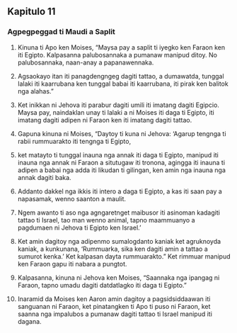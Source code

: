 Kapitulo 11
-----------

### Agpegpeggad ti Maudi a Saplit

1. Kinuna ti Apo ken Moises, “Maysa pay a saplit ti iyegko ken Faraon ken iti Egipto. Kalpasanna palubosannaka a pumanaw manipud ditoy. No palubosannaka, naan-anay a papanawennaka.
2. Agsaokayo itan iti panagdengngeg dagiti tattao, a dumawatda, tunggal lalaki iti kaarrubana ken tunggal babai iti kaarrubana, iti pirak ken balitok nga alahas.”
3. Ket inikkan ni Jehova iti parabur dagiti umili iti imatang dagiti Egipcio. Maysa pay, naindaklan unay ti lalaki a ni Moises iti daga ti Egipto, iti imatang dagiti adipen ni Faraon ken iti imatang dagiti tattao.

4. Gapuna kinuna ni Moises, “Daytoy ti kuna ni Jehova: ‘Agarup tengnga ti rabii rummuarakto iti tengnga ti Egipto,
5. ket matayto ti tunggal inauna nga annak iti daga ti Egipto, manipud iti inauna nga annak ni Faraon a situtugaw iti tronona, agingga iti inauna ti adipen a babai nga adda iti likudan ti gilingan, ken amin nga inauna nga annak dagiti baka.
6. Addanto dakkel nga ikkis iti intero a daga ti Egipto, a kas iti saan pay a napasamak, wenno saanton a maulit.
7. Ngem awanto ti aso nga agngaretnget maibusor iti asinoman kadagiti tattao ti Israel, tao man wenno animal, tapno maammuanyo a pagdumaen ni Jehova ti Egipto ken Israel.’
8. Ket amin dagitoy nga adipenmo sumalogdanto kaniak ket agruknoyda kaniak, a kunkunana, ‘Rummuarka, sika ken dagiti amin a tattao a sumurot kenka.’ Ket kalpasan dayta rummuarakto.” Ket rimmuar manipud ken Faraon gapu iti nabara a pungtot.
9. Kalpasanna, kinuna ni Jehova ken Moises, “Saannaka nga ipangag ni Faraon, tapno umadu dagiti datdatlagko iti daga ti Egipto.”

10. Inaramid da Moises ken Aaron amin dagitoy a pagsidsiddaawan iti sanguanan ni Faraon, ket pinatangken ti Apo ti puso ni Faraon, ket saanna nga impalubos a pumanaw dagiti tattao ti Israel manipud iti dagana.